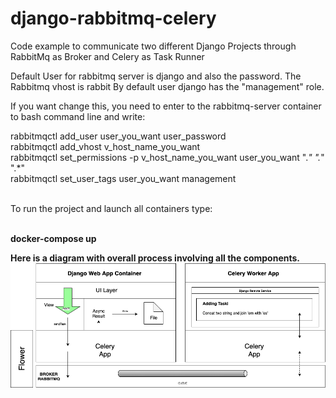 # django-rabbitmq-celery
Code example to communicate two different Django Projects through RabbitMq as Broker and Celery as Task Runner

Default User for rabbitmq server is django and also the password.
The Rabbitmq vhost is rabbit
By default user django has the "management" role.

If you want change this, you need to enter to the rabbitmq-server container to bash command line and write:

rabbitmqctl add_user user_you_want user_password<br>
rabbitmqctl add_vhost v_host_name_you_want<br>
rabbitmqctl set_permissions -p v_host_name_you_want user_you_want ".*" ".*" ".*"<br>
rabbitmqctl set_user_tags user_you_want management<br>
<br>

To run the project and launch all containers type:<br><br>

<b>docker-compose up</b>
<br>

<b>Here is a diagram with overall process involving all the components.<b>
  <br>
<img src="project_diagram.png">
